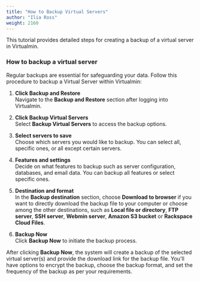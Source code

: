 ```yaml
---
title: "How to Backup Virtual Servers"
author: "Ilia Ross"
weight: 2160
---
```


This tutorial provides detailed steps for creating a backup of a virtual server in Virtualmin.

### How to backup a virtual server

Regular backups are essential for safeguarding your data. Follow this procedure to backup a Virtual Server within Virtualmin:

1. **Click Backup and Restore**  
   Navigate to the **Backup and Restore** section after logging into Virtualmin.

2. **Click Backup Virtual Servers**  
   Select **Backup Virtual Servers** to access the backup options.

3. **Select servers to save**  
   Choose which servers you would like to backup. You can select all, specific ones, or all except certain servers.

4. **Features and settings**  
   Decide on what features to backup such as server configuration, databases, and email data. You can backup all features or select specific ones.

5. **Destination and format**  
   In the **Backup destination** section, choose **Download to browser** if you want to directly download the backup file to your computer or choose among the other destinations, such as **Local file or directory**, **FTP server**, **SSH server**, **Webmin server**, **Amazon S3 bucket** or **Rackspace Cloud Files**.

6. **Backup Now**  
   Click **Backup Now** to initiate the backup process.

After clicking **Backup Now**, the system will create a backup of the selected virtual server(s) and provide the download link for the backup file. You'll have options to encrypt the backup, choose the backup format, and set the frequency of the backup as per your requirements.
